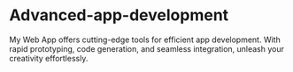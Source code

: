 # Advanced-app-development
My Web App offers cutting-edge tools for efficient app development. With rapid prototyping, code generation, and seamless integration, unleash your creativity effortlessly.
